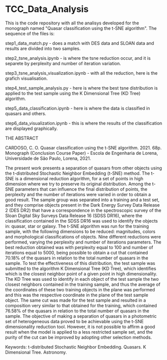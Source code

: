 # TCC_Data_Analysis

This is the code repository with all the analisys developed for the monograph named "Quasar classification using the t-SNE algorithm". The sequence of the files is:

step1_data_match.py - does a match with DES data and SLOAN data and results are divided into two samples.

step2_tsne_analysis.ipynb - is where the tsne reduction occur, and it is separete by perplexity and number of iteration variation.

step3_tsne_analysis_visualization.ipynb - with all the reduction, here is the grafich visualisation.

step4_test_sample_analysis.py - here is where the best tsne distribution is applied to the test sample using the K Dimensional Tree (KD Tree) algorithm.

step5_data_classification.ipynb - here is where the data is classified in quasars and others. 

step6_data_visualization.ipynb - this is where the results of the classification are displayed graphically.


THE ABSTRACT

CARDOSO, C. O. Quasar classification using the t-SNE algorithm. 2021. 68p.
Monograph (Conclusion Course Paper) - Escola de Engenharia de Lorena, Universidade
de São Paulo, Lorena, 2021.

The present work presents a separation of quasars from other objects using the t-distributed
Stochastic Neighbor Embedding (t-SNE) method. The t-SNE is a dimensional reduction
algorithm, for a set of points in high dimension where we try to preserve its original
distribution. Among the t-SNE parameters that can influence the final distribution of
points, the perplexity and the number of iterations were varied in order to obtain a
good result. The sample group was separated into a training and a test set, and they
comprise objects present in the Dark Energy Survey Data Release 2 (DES DR2) that
have a correspondence in the spectroscopic survey of the Sloan Digital Sky Surveys Data
Release 16 (SDSS DR16), where the classification contained in the SDSS DR16 was used
to identify the objects in: quasar, star or galaxy. The t-SNE algorithm was run for the
training sample, with the following dimensions to be reduced: magnitudes, colors and
morphological classifications of objects. Nine different reductions were performed, varying
the perplexity and number of iterations parameters. The best reduction obtained was
with perplexity equal to 100 and number of iterations equal to 5000, being possible to
obtain a cut that contained 70.18% of the quasars in relation to the total number of
quasars in the sample. To test the effectiveness of this distribution, the test sample was
submitted to the algorithm K Dimensional Tree (KD Tree), which identifies which is the
closest neighbor point of a given point in high dimensionality. The KD Tree was used
to identify in each object of the test sample the two closest neighbors contained in the
training sample, and thus the average of the coordinates of these two training objects in
the plane was performed and this was the respective coordinate in the plane of the test
sample object. The same cut was made for the test sample and resulted in a composition
very similar to that obtained for the training, which contained 76.58% of the quasars in
relation to the total number of quasars in the sample. The objective of making a separation
of quasars in a photometric set of heterogeneous data proved to be achievable using the
t-SNE dimensionality reduction tool. However, it is not possible to affirm a good result
when the model is applied to a less restricted sample set, and the purity of the cut can be
improved by adopting other selection methods.

Keywords: t-distributed Stochastic Neighbor Embedding. Quasars. K Dimensional Tree.
Astronomy.

